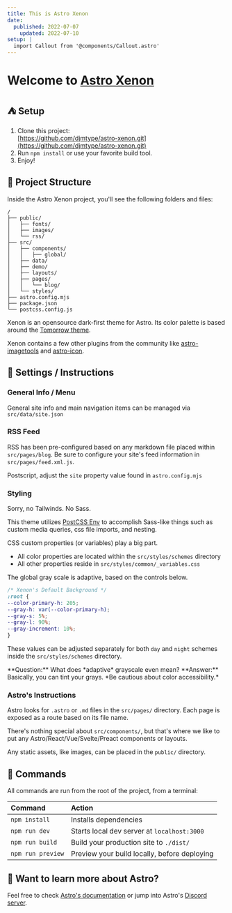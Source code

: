 ```yaml
---
title: This is Astro Xenon
date: 
  published: 2022-07-07
	updated: 2022-07-10
setup: |
  import Callout from '@components/Callout.astro'
---
```


# Welcome to [Astro Xenon](https://astro-xenon.netlify.app)

## ⛺ Setup
1. Clone this project:  
[https://github.com/djmtype/astro-xenon.git](https://github.com/djmtype/astro-xenon.git)
2. Run `npm install` or use your favorite build tool. 
3. Enjoy!

## 🚀 Project Structure

Inside the Astro Xenon project, you'll see the following folders and files:

```
/
├── public/
│   ├── fonts/
│   ├── images/
│   └── rss/
├── src/
│   ├── components/
│   │   ├── global/
│   ├── data/
│   ├── demo/
│   ├── layouts/
│   ├── pages/
│   │   └── blog/
│   └── styles/
├── astro.config.mjs
├── package.json
└── postcss.config.js
```
Xenon is an opensource dark-first theme for Astro. Its color palette is based around the [Tomorrow theme](https://github.com/chriskempson/tomorrow-theme). 

Xenon contains a few other plugins from the community like [astro-imagetools](https://github.com/RafidMuhymin/astro-imagetools#readme) and [astro-icon](https://github.com/natemoo-re/astro-icon#readme). 

## 📖 Settings / Instructions

### General Info / Menu 
General site info and main navigation items can be managed via `src/data/site.json`

### RSS Feed
RSS has been pre-configured based on any markdown file placed within `src/pages/blog`. Be sure to configure your site's feed information in `src/pages/feed.xml.js`. 

Postscript, adjust the `site` property value found in `astro.config.mjs` 

### Styling 
Sorry, no Tailwinds. No Sass. 

This theme utilizes [PostCSS Env](https://preset-env.cssdb.org/) to accomplish Sass-like things such as custom media queries, css file imports, and nesting.

CSS custom properties (or variables) play a big part. 

- All color properties are located within the `src/styles/schemes` directory
- All other properties reside in `src/styles/common/_variables.css` 

The global gray scale is adaptive, based on the controls below. 

```css
/* Xenon's Default Background */
:root {
--color-primary-h: 205;
--gray-h: var(--color-primary-h);
--gray-s: 5%;
--gray-l: 90%;
--gray-increment: 10%;
}
```

These values can be adjusted separately for both `day` and `night` schemes inside the `src/styles/schemes` directory. 

<Callout type="info"> 
**Question:** What does *adaptive* grayscale even mean?  
**Answer:** Basically, you can tint your grays. *Be cautious about color accessibility.*
</Callout>


### Astro's Instructions 

Astro looks for `.astro` or `.md` files in the `src/pages/` directory. Each page is exposed as a route based on its file name.

There's nothing special about `src/components/`, but that's where we like to put any Astro/React/Vue/Svelte/Preact components or layouts.

Any static assets, like images, can be placed in the `public/` directory.

## 🧞 Commands

All commands are run from the root of the project, from a terminal:

| Command           | Action                                       |
| :---------------- | :------------------------------------------- |
| `npm install`     | Installs dependencies                        |
| `npm run dev`     | Starts local dev server at `localhost:3000`  |
| `npm run build`   | Build your production site to `./dist/`      |
| `npm run preview` | Preview your build locally, before deploying |

## 👀 Want to learn more about Astro?

Feel free to check [Astro's documentation](https://docs.astro.build) or jump into Astro's [Discord server](https://astro.build/chat).

